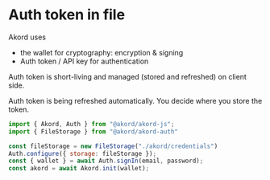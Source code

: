 # Auth token in file

Akord uses 
 - the wallet for cryptography: encryption & signing
 - Auth token / API key for authentication

Auth token is short-living and managed (stored and refreshed) on client side.

Auth token is being refreshed automatically. You decide where you store the token.


```javascript
import { Akord, Auth } from "@akord/akord-js";
import { FileStorage } from "@akord/akord-auth"

const fileStorage = new FileStorage("./akord/credentials")
Auth.configure({ storage: fileStorage });
const { wallet } = await Auth.signIn(email, password);
const akord = await Akord.init(wallet);
```

